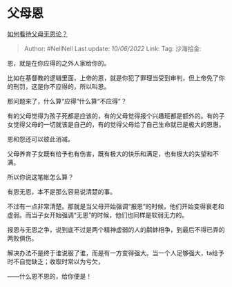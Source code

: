 # 父母恩
[如何看待父母无恩论？](https://www.zhihu.com/question/26860040/answer/2516491313)

> Author: #NellNell
> Last update: *10/06/2022*
> Link:
> Tag:
> 沙海拾金:

恩，就是在你应得的之外人家给你的。

比如在基督教的逻辑里面，上帝的恩，就是你犯了罪理当受到审判，但上帝免了你的刑罚，这是你不应得的，所以叫恩。

那问题来了，什么算“应得”什么算“不应得”？

有的父母觉得为孩子死都是应该的，有的父母觉得报个兴趣班都是额外的。有的子女觉得父母的一切就该是自己的，有的觉得父母给了自己生命就已是极大的恩惠。

恩和怨还可以彼此消减。

父母养育子女既有给予也有伤害，既有极大的快乐和满足，也有极大的失望和不满。

所以你说这笔帐怎么算？

有恩无恩，本不是那么容易说清楚的事。

不过有一点非常清楚。那就是当父母开始强调“报恩”的时候，他们开始变得衰老和虚弱。而当子女开始强调“无恩”的时候，他们也同样是软弱无力的。

报恩与无恩之争，说到底不过是两个精神虚弱的人的鹬蚌相争，到最后不得已弄的两败俱伤。

解决办法不是终于谁说服了谁，而是有一方变得强大。当一个人足够强大，ta给予时不自觉缺乏；收取时常以为亏欠，

——什么恩不恩的，给你便是！

